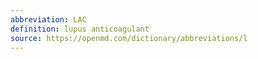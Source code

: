 ```yaml
---
abbreviation: LAC
definition: lupus anticoagulant
source: https://openmd.com/dictionary/abbreviations/l
---
```

